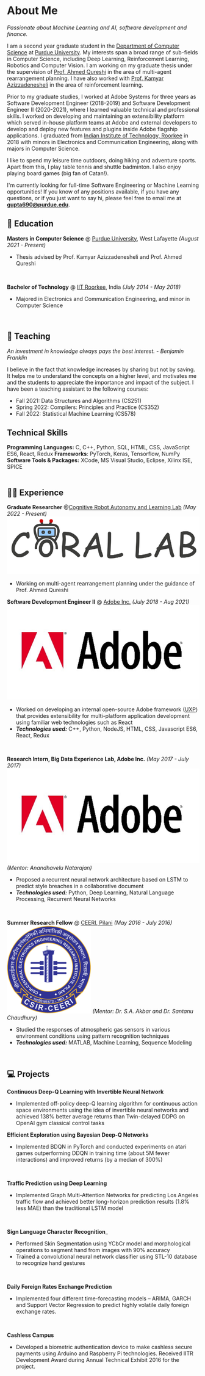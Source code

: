 
# About Me

_Passionate about Machine Learning and AI, software development and finance._

I am a second year graduate student in the [Department of Computer Science](https://www.cs.purdue.edu/) at [Purdue University](https://www.purdue.edu/). My interests span a broad range of sub-fields in Computer Science, including Deep Learning, Reinforcement Learning, Robotics and Computer Vision. I am working on my graduate thesis under the supervision of [Prof. Ahmed Qureshi](https://qureshiahmed.github.io/#research) in the area of multi-agent rearrangement planning. I have also worked with [Prof. Kamyar Azizzadenesheli](https://www.cs.purdue.edu/homes/kamyar/index.html) in the area of reinforcement learning. 

Prior to my graduate studies, I worked at Adobe Systems for three years as Software Development Engineer (2018-2019) and Software Development Engineer II (2020-2021), where I learned valuable technical and professional skills. I worked on developing and maintaining an extensibility platform which served in-house platform teams at Adobe and external developers to develop and deploy new features and plugins inside Adobe flagship applications. I graduated from [Indian Institute of Technology, Roorkee](https://www.iitr.ac.in/) in 2018 with minors in Electronics and Communication Engineering, along with majors in Computer Science.

I like to spend my leisure time outdoors, doing hiking and adventure sports. Apart from this, I play table tennis and shuttle badminton. I also enjoy playing board games (big fan of Catan!).

I'm currently looking for full-time Software Engineering or Machine Learning opportunities! If you know of any positions available, if you have any questions, or if you just want to say hi, please feel free to email me at **gupta690@purdue.edu**.

## 🏫 Education

**Masters in Computer Science** @ [Purdue University](https://www.purdue.edu/), West Lafayette _(August 2021 - Present)_ <br>
- Thesis advised by Prof. Kamyar Azizzadenesheli and Prof. Ahmed Qureshi
<br>

**Bachelor of Technology** @ [IIT Roorkee](https://www.iitr.ac.in/Main/pages/_en_Indian_Institute_of_Technology_Roorkee__en_.html), India _(July 2014 - May 2018)_
- Majored in Electronics and Communication Engineering, and minor in Computer Science
<br>

## 🏫 Teaching

_An investment in knowledge always pays the best interest. - Benjamin Franklin_

I believe in the fact that knowledge increases by sharing but not by saving. It helps me to understand the concepts on a higher level, and motivates me and the students to appreciate the importance and impact of the subject. I have been a teaching assistant to the following courses:
- Fall 2021: Data Structures and Algorithms (CS251)
- Spring 2022: Compilers: Principles and Practice (CS352)
- Fall 2022: Statistical Machine Learning (CS578)

## Technical Skills

**Programming Languages:** C, C++, Python, SQL, HTML, CSS, JavaScript ES6, React, Redux
**Frameworks**: PyTorch, Keras, Tensorflow, NumPy
**Software Tools & Packages:** XCode, MS Visual Studio, Eclipse, Xilinx ISE, SPICE
<br><br>

## 👨‍💻 Experience

**Graduate Researcher** @[Cognitive Robot Autonomy and Learning Lab](https://corallab.net/) _(May 2022 - Present)_
![image alt <](/assets/coral_lab.png)
- Working on multi-agent rearrangement planning under the guidance of Prof. Ahmed Qureshi 

**Software Development Engineer II** @ [Adobe Inc.](https://www.adobe.com/) _(July 2018 - Aug 2021)_
![image alt <](/assets/adobe.png)
- Worked on developing an internal open-source Adobe framework ([UXP](https://www.adobe.io/photoshop/uxp/)) that provides extensibility for multi-platform application development using familiar web technologies such as React
- **_Technologies used:_** C++, Python, NodeJS, HTML, CSS, Javascript ES6, React, Redux
<br>

**Research Intern, Big Data Experience Lab, Adobe Inc.** _(May 2017 - July 2017)_
![image alt <](/assets/adobe.png)
_(Mentor: Anandhavelu Natarajan)_ <br>
- Proposed a recurrent neural network architecture based on LSTM to predict style breaches in a collaborative document
- **_Technologies used:_** Python, Deep Learning, Natural Language Processing, Recurrent Neural Networks
<br>

**Summer Research Fellow** @ [CEERI, Pilani](https://www.ceeri.res.in/) _(May 2016 - July 2016)_
![image alt <](/assets/ceeri.png)
_(Mentor: Dr. S.A. Akbar and Dr. Santanu Chaudhury)_ <br>
- Studied the responses of atmospheric gas sensors in various environment conditions using pattern recognition techniques
- **_Technologies used:_** MATLAB, Machine Learning, Sequence Modeling
<br>

## 💻 Projects

**Continuous Deep-Q Learning with Invertible Neural Network**
- Implemented off-policy deep-Q learning algorithm for continuous action space environments using the idea of invertible neural networks and achieved 138% better average returns than Twin-delayed DDPG on OpenAI gym classical control tasks

**Efficient Exploration using Bayesian Deep-Q Networks**
- Implemented BDQN in PyTorch and conducted experiments on atari games outperforming DDQN in training time (about 5M fewer interactions) and improved returns (by a median of 300%)
<br>

**Traffic Prediction using Deep Learning**
- Implemented Graph Multi-Attention Networks for predicting Los Angeles traffic flow and achieved better long-horizon prediction results (1.8% less MAE) than the traditional LSTM model
<br>

**Sign Language Character Recognition**_<br>
- Performed Skin Segmentation using YCbCr model and morphological operations to segment hand from images with 90% accuracy
- Trained a convolutional neural network classifier using STL-10 database to recognize hand gestures
<br>

**Daily Foreign Rates Exchange Prediction**<br>
- Implemented four different time-forecasting models – ARIMA, GARCH and Support Vector Regression to predict highly volatile daily foreign exchange rates.
<br>

**Cashless Campus**
- Developed a biometric authentication device to make cashless secure payments using Arduino and Raspberry Pi technologies. Received IITR Development Award during Annual Technical Exhibit 2016 for the project.
<br>